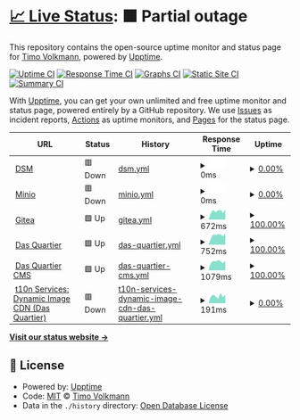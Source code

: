 # [📈 Live Status](https://moximoti.github.io/upptime): <!--live status--> **🟧 Partial outage**

This repository contains the open-source uptime monitor and status page for [Timo Volkmann](https://moximoti.github.io/upptime), powered by [Upptime](https://github.com/upptime/upptime).

[![Uptime CI](https://github.com/moximoti/upptime/workflows/Uptime%20CI/badge.svg)](https://github.com/moximoti/upptime/actions?query=workflow%3A%22Uptime+CI%22)
[![Response Time CI](https://github.com/moximoti/upptime/workflows/Response%20Time%20CI/badge.svg)](https://github.com/moximoti/upptime/actions?query=workflow%3A%22Response+Time+CI%22)
[![Graphs CI](https://github.com/moximoti/upptime/workflows/Graphs%20CI/badge.svg)](https://github.com/moximoti/upptime/actions?query=workflow%3A%22Graphs+CI%22)
[![Static Site CI](https://github.com/moximoti/upptime/workflows/Static%20Site%20CI/badge.svg)](https://github.com/moximoti/upptime/actions?query=workflow%3A%22Static+Site+CI%22)
[![Summary CI](https://github.com/moximoti/upptime/workflows/Summary%20CI/badge.svg)](https://github.com/moximoti/upptime/actions?query=workflow%3A%22Summary+CI%22)

With [Upptime](https://upptime.js.org), you can get your own unlimited and free uptime monitor and status page, powered entirely by a GitHub repository. We use [Issues](https://github.com/moximoti/upptime/issues) as incident reports, [Actions](https://github.com/moximoti/upptime/actions) as uptime monitors, and [Pages](https://moximoti.github.io/upptime) for the status page.

<!--start: status pages-->
<!-- This summary is generated by Upptime (https://github.com/upptime/upptime) -->
<!-- Do not edit this manually, your changes will be overwritten -->
<!-- prettier-ignore -->
| URL | Status | History | Response Time | Uptime |
| --- | ------ | ------- | ------------- | ------ |
| <img alt="" src="https://icons.duckduckgo.com/ip3/dsm.timovolkmann.de.ico" height="13"> [DSM](https://dsm.timovolkmann.de) | 🟥 Down | [dsm.yml](https://github.com/moximoti/upptime/commits/HEAD/history/dsm.yml) | <details><summary><img alt="Response time graph" src="./graphs/dsm/response-time-week.png" height="20"> 0ms</summary><br><a href="https://moximoti.github.io/upptime/history/dsm"><img alt="Response time 0" src="https://img.shields.io/endpoint?url=https%3A%2F%2Fraw.githubusercontent.com%2Fmoximoti%2Fupptime%2FHEAD%2Fapi%2Fdsm%2Fresponse-time.json"></a><br><a href="https://moximoti.github.io/upptime/history/dsm"><img alt="24-hour response time 0" src="https://img.shields.io/endpoint?url=https%3A%2F%2Fraw.githubusercontent.com%2Fmoximoti%2Fupptime%2FHEAD%2Fapi%2Fdsm%2Fresponse-time-day.json"></a><br><a href="https://moximoti.github.io/upptime/history/dsm"><img alt="7-day response time 0" src="https://img.shields.io/endpoint?url=https%3A%2F%2Fraw.githubusercontent.com%2Fmoximoti%2Fupptime%2FHEAD%2Fapi%2Fdsm%2Fresponse-time-week.json"></a><br><a href="https://moximoti.github.io/upptime/history/dsm"><img alt="30-day response time 0" src="https://img.shields.io/endpoint?url=https%3A%2F%2Fraw.githubusercontent.com%2Fmoximoti%2Fupptime%2FHEAD%2Fapi%2Fdsm%2Fresponse-time-month.json"></a><br><a href="https://moximoti.github.io/upptime/history/dsm"><img alt="1-year response time 0" src="https://img.shields.io/endpoint?url=https%3A%2F%2Fraw.githubusercontent.com%2Fmoximoti%2Fupptime%2FHEAD%2Fapi%2Fdsm%2Fresponse-time-year.json"></a></details> | <details><summary><a href="https://moximoti.github.io/upptime/history/dsm">0.00%</a></summary><a href="https://moximoti.github.io/upptime/history/dsm"><img alt="All-time uptime 7.19%" src="https://img.shields.io/endpoint?url=https%3A%2F%2Fraw.githubusercontent.com%2Fmoximoti%2Fupptime%2FHEAD%2Fapi%2Fdsm%2Fuptime.json"></a><br><a href="https://moximoti.github.io/upptime/history/dsm"><img alt="24-hour uptime 0.00%" src="https://img.shields.io/endpoint?url=https%3A%2F%2Fraw.githubusercontent.com%2Fmoximoti%2Fupptime%2FHEAD%2Fapi%2Fdsm%2Fuptime-day.json"></a><br><a href="https://moximoti.github.io/upptime/history/dsm"><img alt="7-day uptime 0.00%" src="https://img.shields.io/endpoint?url=https%3A%2F%2Fraw.githubusercontent.com%2Fmoximoti%2Fupptime%2FHEAD%2Fapi%2Fdsm%2Fuptime-week.json"></a><br><a href="https://moximoti.github.io/upptime/history/dsm"><img alt="30-day uptime 0.00%" src="https://img.shields.io/endpoint?url=https%3A%2F%2Fraw.githubusercontent.com%2Fmoximoti%2Fupptime%2FHEAD%2Fapi%2Fdsm%2Fuptime-month.json"></a><br><a href="https://moximoti.github.io/upptime/history/dsm"><img alt="1-year uptime 0.00%" src="https://img.shields.io/endpoint?url=https%3A%2F%2Fraw.githubusercontent.com%2Fmoximoti%2Fupptime%2FHEAD%2Fapi%2Fdsm%2Fuptime-year.json"></a></details>
| <img alt="" src="https://icons.duckduckgo.com/ip3/minio.timovolkmann.de.ico" height="13"> [Minio](https://minio.timovolkmann.de/minio/health/live) | 🟥 Down | [minio.yml](https://github.com/moximoti/upptime/commits/HEAD/history/minio.yml) | <details><summary><img alt="Response time graph" src="./graphs/minio/response-time-week.png" height="20"> 0ms</summary><br><a href="https://moximoti.github.io/upptime/history/minio"><img alt="Response time 0" src="https://img.shields.io/endpoint?url=https%3A%2F%2Fraw.githubusercontent.com%2Fmoximoti%2Fupptime%2FHEAD%2Fapi%2Fminio%2Fresponse-time.json"></a><br><a href="https://moximoti.github.io/upptime/history/minio"><img alt="24-hour response time 0" src="https://img.shields.io/endpoint?url=https%3A%2F%2Fraw.githubusercontent.com%2Fmoximoti%2Fupptime%2FHEAD%2Fapi%2Fminio%2Fresponse-time-day.json"></a><br><a href="https://moximoti.github.io/upptime/history/minio"><img alt="7-day response time 0" src="https://img.shields.io/endpoint?url=https%3A%2F%2Fraw.githubusercontent.com%2Fmoximoti%2Fupptime%2FHEAD%2Fapi%2Fminio%2Fresponse-time-week.json"></a><br><a href="https://moximoti.github.io/upptime/history/minio"><img alt="30-day response time 0" src="https://img.shields.io/endpoint?url=https%3A%2F%2Fraw.githubusercontent.com%2Fmoximoti%2Fupptime%2FHEAD%2Fapi%2Fminio%2Fresponse-time-month.json"></a><br><a href="https://moximoti.github.io/upptime/history/minio"><img alt="1-year response time 0" src="https://img.shields.io/endpoint?url=https%3A%2F%2Fraw.githubusercontent.com%2Fmoximoti%2Fupptime%2FHEAD%2Fapi%2Fminio%2Fresponse-time-year.json"></a></details> | <details><summary><a href="https://moximoti.github.io/upptime/history/minio">0.00%</a></summary><a href="https://moximoti.github.io/upptime/history/minio"><img alt="All-time uptime 8.04%" src="https://img.shields.io/endpoint?url=https%3A%2F%2Fraw.githubusercontent.com%2Fmoximoti%2Fupptime%2FHEAD%2Fapi%2Fminio%2Fuptime.json"></a><br><a href="https://moximoti.github.io/upptime/history/minio"><img alt="24-hour uptime 0.00%" src="https://img.shields.io/endpoint?url=https%3A%2F%2Fraw.githubusercontent.com%2Fmoximoti%2Fupptime%2FHEAD%2Fapi%2Fminio%2Fuptime-day.json"></a><br><a href="https://moximoti.github.io/upptime/history/minio"><img alt="7-day uptime 0.00%" src="https://img.shields.io/endpoint?url=https%3A%2F%2Fraw.githubusercontent.com%2Fmoximoti%2Fupptime%2FHEAD%2Fapi%2Fminio%2Fuptime-week.json"></a><br><a href="https://moximoti.github.io/upptime/history/minio"><img alt="30-day uptime 0.00%" src="https://img.shields.io/endpoint?url=https%3A%2F%2Fraw.githubusercontent.com%2Fmoximoti%2Fupptime%2FHEAD%2Fapi%2Fminio%2Fuptime-month.json"></a><br><a href="https://moximoti.github.io/upptime/history/minio"><img alt="1-year uptime 0.00%" src="https://img.shields.io/endpoint?url=https%3A%2F%2Fraw.githubusercontent.com%2Fmoximoti%2Fupptime%2FHEAD%2Fapi%2Fminio%2Fuptime-year.json"></a></details>
| <img alt="" src="https://icons.duckduckgo.com/ip3/git.timovolkmann.de.ico" height="13"> [Gitea](https://git.timovolkmann.de) | 🟩 Up | [gitea.yml](https://github.com/moximoti/upptime/commits/HEAD/history/gitea.yml) | <details><summary><img alt="Response time graph" src="./graphs/gitea/response-time-week.png" height="20"> 672ms</summary><br><a href="https://moximoti.github.io/upptime/history/gitea"><img alt="Response time 635" src="https://img.shields.io/endpoint?url=https%3A%2F%2Fraw.githubusercontent.com%2Fmoximoti%2Fupptime%2FHEAD%2Fapi%2Fgitea%2Fresponse-time.json"></a><br><a href="https://moximoti.github.io/upptime/history/gitea"><img alt="24-hour response time 807" src="https://img.shields.io/endpoint?url=https%3A%2F%2Fraw.githubusercontent.com%2Fmoximoti%2Fupptime%2FHEAD%2Fapi%2Fgitea%2Fresponse-time-day.json"></a><br><a href="https://moximoti.github.io/upptime/history/gitea"><img alt="7-day response time 672" src="https://img.shields.io/endpoint?url=https%3A%2F%2Fraw.githubusercontent.com%2Fmoximoti%2Fupptime%2FHEAD%2Fapi%2Fgitea%2Fresponse-time-week.json"></a><br><a href="https://moximoti.github.io/upptime/history/gitea"><img alt="30-day response time 675" src="https://img.shields.io/endpoint?url=https%3A%2F%2Fraw.githubusercontent.com%2Fmoximoti%2Fupptime%2FHEAD%2Fapi%2Fgitea%2Fresponse-time-month.json"></a><br><a href="https://moximoti.github.io/upptime/history/gitea"><img alt="1-year response time 647" src="https://img.shields.io/endpoint?url=https%3A%2F%2Fraw.githubusercontent.com%2Fmoximoti%2Fupptime%2FHEAD%2Fapi%2Fgitea%2Fresponse-time-year.json"></a></details> | <details><summary><a href="https://moximoti.github.io/upptime/history/gitea">100.00%</a></summary><a href="https://moximoti.github.io/upptime/history/gitea"><img alt="All-time uptime 99.72%" src="https://img.shields.io/endpoint?url=https%3A%2F%2Fraw.githubusercontent.com%2Fmoximoti%2Fupptime%2FHEAD%2Fapi%2Fgitea%2Fuptime.json"></a><br><a href="https://moximoti.github.io/upptime/history/gitea"><img alt="24-hour uptime 100.00%" src="https://img.shields.io/endpoint?url=https%3A%2F%2Fraw.githubusercontent.com%2Fmoximoti%2Fupptime%2FHEAD%2Fapi%2Fgitea%2Fuptime-day.json"></a><br><a href="https://moximoti.github.io/upptime/history/gitea"><img alt="7-day uptime 100.00%" src="https://img.shields.io/endpoint?url=https%3A%2F%2Fraw.githubusercontent.com%2Fmoximoti%2Fupptime%2FHEAD%2Fapi%2Fgitea%2Fuptime-week.json"></a><br><a href="https://moximoti.github.io/upptime/history/gitea"><img alt="30-day uptime 100.00%" src="https://img.shields.io/endpoint?url=https%3A%2F%2Fraw.githubusercontent.com%2Fmoximoti%2Fupptime%2FHEAD%2Fapi%2Fgitea%2Fuptime-month.json"></a><br><a href="https://moximoti.github.io/upptime/history/gitea"><img alt="1-year uptime 100.00%" src="https://img.shields.io/endpoint?url=https%3A%2F%2Fraw.githubusercontent.com%2Fmoximoti%2Fupptime%2FHEAD%2Fapi%2Fgitea%2Fuptime-year.json"></a></details>
| <img alt="" src="https://icons.duckduckgo.com/ip3/dasquartier.org.ico" height="13"> [Das Quartier](https://dasquartier.org) | 🟩 Up | [das-quartier.yml](https://github.com/moximoti/upptime/commits/HEAD/history/das-quartier.yml) | <details><summary><img alt="Response time graph" src="./graphs/das-quartier/response-time-week.png" height="20"> 752ms</summary><br><a href="https://moximoti.github.io/upptime/history/das-quartier"><img alt="Response time 750" src="https://img.shields.io/endpoint?url=https%3A%2F%2Fraw.githubusercontent.com%2Fmoximoti%2Fupptime%2FHEAD%2Fapi%2Fdas-quartier%2Fresponse-time.json"></a><br><a href="https://moximoti.github.io/upptime/history/das-quartier"><img alt="24-hour response time 890" src="https://img.shields.io/endpoint?url=https%3A%2F%2Fraw.githubusercontent.com%2Fmoximoti%2Fupptime%2FHEAD%2Fapi%2Fdas-quartier%2Fresponse-time-day.json"></a><br><a href="https://moximoti.github.io/upptime/history/das-quartier"><img alt="7-day response time 752" src="https://img.shields.io/endpoint?url=https%3A%2F%2Fraw.githubusercontent.com%2Fmoximoti%2Fupptime%2FHEAD%2Fapi%2Fdas-quartier%2Fresponse-time-week.json"></a><br><a href="https://moximoti.github.io/upptime/history/das-quartier"><img alt="30-day response time 764" src="https://img.shields.io/endpoint?url=https%3A%2F%2Fraw.githubusercontent.com%2Fmoximoti%2Fupptime%2FHEAD%2Fapi%2Fdas-quartier%2Fresponse-time-month.json"></a><br><a href="https://moximoti.github.io/upptime/history/das-quartier"><img alt="1-year response time 740" src="https://img.shields.io/endpoint?url=https%3A%2F%2Fraw.githubusercontent.com%2Fmoximoti%2Fupptime%2FHEAD%2Fapi%2Fdas-quartier%2Fresponse-time-year.json"></a></details> | <details><summary><a href="https://moximoti.github.io/upptime/history/das-quartier">100.00%</a></summary><a href="https://moximoti.github.io/upptime/history/das-quartier"><img alt="All-time uptime 99.99%" src="https://img.shields.io/endpoint?url=https%3A%2F%2Fraw.githubusercontent.com%2Fmoximoti%2Fupptime%2FHEAD%2Fapi%2Fdas-quartier%2Fuptime.json"></a><br><a href="https://moximoti.github.io/upptime/history/das-quartier"><img alt="24-hour uptime 100.00%" src="https://img.shields.io/endpoint?url=https%3A%2F%2Fraw.githubusercontent.com%2Fmoximoti%2Fupptime%2FHEAD%2Fapi%2Fdas-quartier%2Fuptime-day.json"></a><br><a href="https://moximoti.github.io/upptime/history/das-quartier"><img alt="7-day uptime 100.00%" src="https://img.shields.io/endpoint?url=https%3A%2F%2Fraw.githubusercontent.com%2Fmoximoti%2Fupptime%2FHEAD%2Fapi%2Fdas-quartier%2Fuptime-week.json"></a><br><a href="https://moximoti.github.io/upptime/history/das-quartier"><img alt="30-day uptime 100.00%" src="https://img.shields.io/endpoint?url=https%3A%2F%2Fraw.githubusercontent.com%2Fmoximoti%2Fupptime%2FHEAD%2Fapi%2Fdas-quartier%2Fuptime-month.json"></a><br><a href="https://moximoti.github.io/upptime/history/das-quartier"><img alt="1-year uptime 100.00%" src="https://img.shields.io/endpoint?url=https%3A%2F%2Fraw.githubusercontent.com%2Fmoximoti%2Fupptime%2FHEAD%2Fapi%2Fdas-quartier%2Fuptime-year.json"></a></details>
| <img alt="" src="https://icons.duckduckgo.com/ip3/cms.dasquartier.org.ico" height="13"> [Das Quartier CMS](https://cms.dasquartier.org) | 🟩 Up | [das-quartier-cms.yml](https://github.com/moximoti/upptime/commits/HEAD/history/das-quartier-cms.yml) | <details><summary><img alt="Response time graph" src="./graphs/das-quartier-cms/response-time-week.png" height="20"> 1079ms</summary><br><a href="https://moximoti.github.io/upptime/history/das-quartier-cms"><img alt="Response time 1143" src="https://img.shields.io/endpoint?url=https%3A%2F%2Fraw.githubusercontent.com%2Fmoximoti%2Fupptime%2FHEAD%2Fapi%2Fdas-quartier-cms%2Fresponse-time.json"></a><br><a href="https://moximoti.github.io/upptime/history/das-quartier-cms"><img alt="24-hour response time 1218" src="https://img.shields.io/endpoint?url=https%3A%2F%2Fraw.githubusercontent.com%2Fmoximoti%2Fupptime%2FHEAD%2Fapi%2Fdas-quartier-cms%2Fresponse-time-day.json"></a><br><a href="https://moximoti.github.io/upptime/history/das-quartier-cms"><img alt="7-day response time 1079" src="https://img.shields.io/endpoint?url=https%3A%2F%2Fraw.githubusercontent.com%2Fmoximoti%2Fupptime%2FHEAD%2Fapi%2Fdas-quartier-cms%2Fresponse-time-week.json"></a><br><a href="https://moximoti.github.io/upptime/history/das-quartier-cms"><img alt="30-day response time 1077" src="https://img.shields.io/endpoint?url=https%3A%2F%2Fraw.githubusercontent.com%2Fmoximoti%2Fupptime%2FHEAD%2Fapi%2Fdas-quartier-cms%2Fresponse-time-month.json"></a><br><a href="https://moximoti.github.io/upptime/history/das-quartier-cms"><img alt="1-year response time 1124" src="https://img.shields.io/endpoint?url=https%3A%2F%2Fraw.githubusercontent.com%2Fmoximoti%2Fupptime%2FHEAD%2Fapi%2Fdas-quartier-cms%2Fresponse-time-year.json"></a></details> | <details><summary><a href="https://moximoti.github.io/upptime/history/das-quartier-cms">100.00%</a></summary><a href="https://moximoti.github.io/upptime/history/das-quartier-cms"><img alt="All-time uptime 99.26%" src="https://img.shields.io/endpoint?url=https%3A%2F%2Fraw.githubusercontent.com%2Fmoximoti%2Fupptime%2FHEAD%2Fapi%2Fdas-quartier-cms%2Fuptime.json"></a><br><a href="https://moximoti.github.io/upptime/history/das-quartier-cms"><img alt="24-hour uptime 100.00%" src="https://img.shields.io/endpoint?url=https%3A%2F%2Fraw.githubusercontent.com%2Fmoximoti%2Fupptime%2FHEAD%2Fapi%2Fdas-quartier-cms%2Fuptime-day.json"></a><br><a href="https://moximoti.github.io/upptime/history/das-quartier-cms"><img alt="7-day uptime 100.00%" src="https://img.shields.io/endpoint?url=https%3A%2F%2Fraw.githubusercontent.com%2Fmoximoti%2Fupptime%2FHEAD%2Fapi%2Fdas-quartier-cms%2Fuptime-week.json"></a><br><a href="https://moximoti.github.io/upptime/history/das-quartier-cms"><img alt="30-day uptime 100.00%" src="https://img.shields.io/endpoint?url=https%3A%2F%2Fraw.githubusercontent.com%2Fmoximoti%2Fupptime%2FHEAD%2Fapi%2Fdas-quartier-cms%2Fuptime-month.json"></a><br><a href="https://moximoti.github.io/upptime/history/das-quartier-cms"><img alt="1-year uptime 96.86%" src="https://img.shields.io/endpoint?url=https%3A%2F%2Fraw.githubusercontent.com%2Fmoximoti%2Fupptime%2FHEAD%2Fapi%2Fdas-quartier-cms%2Fuptime-year.json"></a></details>
| <img alt="" src="https://icons.duckduckgo.com/ip3/dq-images.t10n.de.ico" height="13"> [t10n Services: Dynamic Image CDN (Das Quartier)](https://dq-images.t10n.de) | 🟥 Down | [t10n-services-dynamic-image-cdn-das-quartier.yml](https://github.com/moximoti/upptime/commits/HEAD/history/t10n-services-dynamic-image-cdn-das-quartier.yml) | <details><summary><img alt="Response time graph" src="./graphs/t10n-services-dynamic-image-cdn-das-quartier/response-time-week.png" height="20"> 191ms</summary><br><a href="https://moximoti.github.io/upptime/history/t10n-services-dynamic-image-cdn-das-quartier"><img alt="Response time 194" src="https://img.shields.io/endpoint?url=https%3A%2F%2Fraw.githubusercontent.com%2Fmoximoti%2Fupptime%2FHEAD%2Fapi%2Ft10n-services-dynamic-image-cdn-das-quartier%2Fresponse-time.json"></a><br><a href="https://moximoti.github.io/upptime/history/t10n-services-dynamic-image-cdn-das-quartier"><img alt="24-hour response time 224" src="https://img.shields.io/endpoint?url=https%3A%2F%2Fraw.githubusercontent.com%2Fmoximoti%2Fupptime%2FHEAD%2Fapi%2Ft10n-services-dynamic-image-cdn-das-quartier%2Fresponse-time-day.json"></a><br><a href="https://moximoti.github.io/upptime/history/t10n-services-dynamic-image-cdn-das-quartier"><img alt="7-day response time 191" src="https://img.shields.io/endpoint?url=https%3A%2F%2Fraw.githubusercontent.com%2Fmoximoti%2Fupptime%2FHEAD%2Fapi%2Ft10n-services-dynamic-image-cdn-das-quartier%2Fresponse-time-week.json"></a><br><a href="https://moximoti.github.io/upptime/history/t10n-services-dynamic-image-cdn-das-quartier"><img alt="30-day response time 200" src="https://img.shields.io/endpoint?url=https%3A%2F%2Fraw.githubusercontent.com%2Fmoximoti%2Fupptime%2FHEAD%2Fapi%2Ft10n-services-dynamic-image-cdn-das-quartier%2Fresponse-time-month.json"></a><br><a href="https://moximoti.github.io/upptime/history/t10n-services-dynamic-image-cdn-das-quartier"><img alt="1-year response time 202" src="https://img.shields.io/endpoint?url=https%3A%2F%2Fraw.githubusercontent.com%2Fmoximoti%2Fupptime%2FHEAD%2Fapi%2Ft10n-services-dynamic-image-cdn-das-quartier%2Fresponse-time-year.json"></a></details> | <details><summary><a href="https://moximoti.github.io/upptime/history/t10n-services-dynamic-image-cdn-das-quartier">0.00%</a></summary><a href="https://moximoti.github.io/upptime/history/t10n-services-dynamic-image-cdn-das-quartier"><img alt="All-time uptime 62.31%" src="https://img.shields.io/endpoint?url=https%3A%2F%2Fraw.githubusercontent.com%2Fmoximoti%2Fupptime%2FHEAD%2Fapi%2Ft10n-services-dynamic-image-cdn-das-quartier%2Fuptime.json"></a><br><a href="https://moximoti.github.io/upptime/history/t10n-services-dynamic-image-cdn-das-quartier"><img alt="24-hour uptime 0.00%" src="https://img.shields.io/endpoint?url=https%3A%2F%2Fraw.githubusercontent.com%2Fmoximoti%2Fupptime%2FHEAD%2Fapi%2Ft10n-services-dynamic-image-cdn-das-quartier%2Fuptime-day.json"></a><br><a href="https://moximoti.github.io/upptime/history/t10n-services-dynamic-image-cdn-das-quartier"><img alt="7-day uptime 0.00%" src="https://img.shields.io/endpoint?url=https%3A%2F%2Fraw.githubusercontent.com%2Fmoximoti%2Fupptime%2FHEAD%2Fapi%2Ft10n-services-dynamic-image-cdn-das-quartier%2Fuptime-week.json"></a><br><a href="https://moximoti.github.io/upptime/history/t10n-services-dynamic-image-cdn-das-quartier"><img alt="30-day uptime 0.00%" src="https://img.shields.io/endpoint?url=https%3A%2F%2Fraw.githubusercontent.com%2Fmoximoti%2Fupptime%2FHEAD%2Fapi%2Ft10n-services-dynamic-image-cdn-das-quartier%2Fuptime-month.json"></a><br><a href="https://moximoti.github.io/upptime/history/t10n-services-dynamic-image-cdn-das-quartier"><img alt="1-year uptime 0.00%" src="https://img.shields.io/endpoint?url=https%3A%2F%2Fraw.githubusercontent.com%2Fmoximoti%2Fupptime%2FHEAD%2Fapi%2Ft10n-services-dynamic-image-cdn-das-quartier%2Fuptime-year.json"></a></details>

<!--end: status pages-->

[**Visit our status website →**](https://moximoti.github.io/upptime)

## 📄 License

- Powered by: [Upptime](https://github.com/upptime/upptime)
- Code: [MIT](./LICENSE) © [Timo Volkmann](https://moximoti.github.io/upptime)
- Data in the `./history` directory: [Open Database License](https://opendatacommons.org/licenses/odbl/1-0/)
